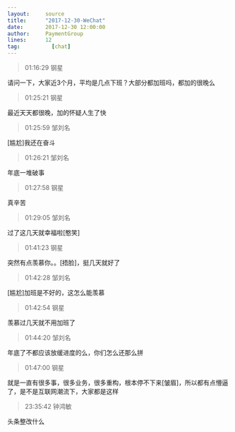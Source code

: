 ```yaml
---
layout:     source 
title:      "2017-12-30-WeChat"
date:       2017-12-30 12:00:00
author:     PaymentGroup
lines:      12 
tag:		  [chat]
---
```

> 01:16:29  钢星  
   
请问一下，大家近3个月，平均是几点下班？大部分都加班吗，都加的很晚么  
   
> 01:25:21  钢星  
   
最近天天都很晚，加的怀疑人生了快  
   
> 01:25:59  邹刘名  
   
[尴尬]我还在奋斗  
   
> 01:26:21  邹刘名  
   
年底一堆破事  
   
> 01:27:58  钢星  
   
真辛苦  
   
> 01:29:05  邹刘名  
   
过了这几天就幸福啦[憨笑]  
   
> 01:41:23  钢星  
   
突然有点羡慕你。。[捂脸]，挺几天就好了  
   
> 01:42:28  邹刘名  
   
[尴尬]加班是不好的，这怎么能羡慕  
   
> 01:42:54  钢星  
   
羡慕过几天就不用加班了  
   
> 01:44:20  邹刘名  
   
年底了不都应该放缓进度的么，你们怎么还那么拼  
   
> 01:47:00  钢星  
   
就是一直有很多事，很多业务，很多重构，根本停不下来[皱眉]，所以都有点懵逼了，是不是互联网潮流下，大家都是这样  
   
> 23:35:42  钟鸿敏  
   
头条整改什么  
   
